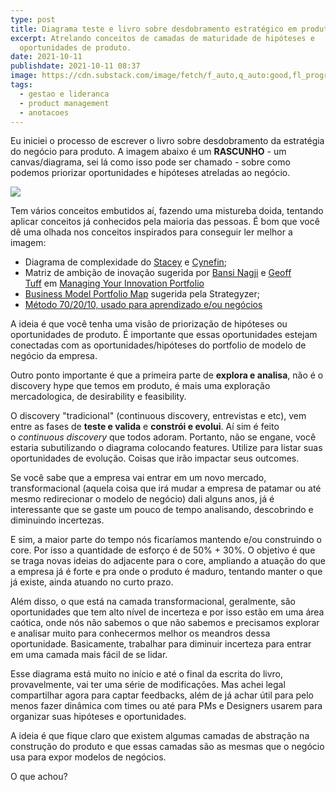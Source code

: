 ```yaml
---
type: post
title: Diagrama teste e livro sobre desdobramento estratégico em produto
excerpt: Atrelando conceitos de camadas de maturidade de hipóteses e
  oportunidades de produto.
date: 2021-10-11
publishdate: 2021-10-11 08:37
image: https://cdn.substack.com/image/fetch/f_auto,q_auto:good,fl_progressive:steep/https%3A%2F%2Fbucketeer-e05bbc84-baa3-437e-9518-adb32be77984.s3.amazonaws.com%2Fpublic%2Fimages%2F872406b1-7e16-4462-9669-fe79e53680ea_1274x1233.png
tags:
  - gestao e lideranca
  - product management
  - anotacoes
---
```

Eu iniciei o processo de escrever o livro sobre desdobramento da estratégia do negócio para produto. A imagem abaixo é um **RASCUNHO** - um canvas/diagrama, sei lá como isso pode ser chamado - sobre como podemos priorizar oportunidades e hipóteses atreladas ao negócio.

[![](https://cdn.substack.com/image/fetch/w_1456,c_limit,f_auto,q_auto:good,fl_progressive:steep/https%3A%2F%2Fbucketeer-e05bbc84-baa3-437e-9518-adb32be77984.s3.amazonaws.com%2Fpublic%2Fimages%2F872406b1-7e16-4462-9669-fe79e53680ea_1274x1233.png)](https://cdn.substack.com/image/fetch/f_auto,q_auto:good,fl_progressive:steep/https%3A%2F%2Fbucketeer-e05bbc84-baa3-437e-9518-adb32be77984.s3.amazonaws.com%2Fpublic%2Fimages%2F872406b1-7e16-4462-9669-fe79e53680ea_1274x1233.png)

Tem vários conceitos embutidos aí, fazendo uma mistureba doida, tentando aplicar conceitos já conhecidos pela maioria das pessoas. É bom que você dê uma olhada nos conceitos inspirados para conseguir ler melhor a imagem:

* Diagrama de complexidade do [Stacey](https://maggiesunonline.medium.com/stacey-matrix-choose-the-best-leadership-approach-9476b38c2dc8) e [Cynefin](https://en.wikipedia.org/wiki/Cynefin_Framework);
* Matriz de ambição de inovação sugerida por [Bansi Nagji](https://hbr.org/search?term=bansi%20nagji) e [Geoff Tuff](https://hbr.org/search?term=geoff%20tuff) em [Managing Your Innovation Portfolio](https://hbr.org/2012/05/managing-your-innovation-portfolio)
* [Business Model Portfolio Map](https://www.strategyzer.com/resources/canvas-tools-guides/the-business-model-portfolio) sugerida pela Strategyzer;
* [Método 70/20/10, usado para aprendizado e/ou negócios](https://www.easygenerator.com/en/blog/e-learning/70-20-10-business-innovation/)

A ideia é que você tenha uma visão de priorização de hipóteses ou oportunidades de produto. É importante que essas oportunidades estejam conectadas com as oportunidades/hipóteses do portfolio de modelo de negócio da empresa.

Outro ponto importante é que a primeira parte de **explora e analisa**, não é o discovery hype que temos em produto, é mais uma exploração mercadologica, de desirability e feasibility.

O discovery "tradicional" (continuous discovery, entrevistas e etc), vem entre as fases de **teste e valida** e **constrói e evolui**. Aí sim é feito o *continuous discovery* que todos adoram. Portanto, não se engane, você estaria subutilizando o diagrama colocando features. Utilize para listar suas oportunidades de evolução. Coisas que irão impactar seus outcomes.

Se você sabe que a empresa vai entrar em um novo mercado, transformacional (aquela coisa que irá mudar a empresa de patamar ou até mesmo redirecionar o modelo de negócio) dali alguns anos, já é interessante que se gaste um pouco de tempo analisando, descobrindo e diminuindo incertezas.

E sim, a maior parte do tempo nós ficaríamos mantendo e/ou construindo o core. Por isso a quantidade de esforço é de 50% + 30%. O objetivo é que se traga novas ideias do adjacente para o core, ampliando a atuação do que a empresa já é forte e pra onde o produto é maduro, tentando manter o que já existe, ainda atuando no curto prazo.

Além disso, o que está na camada transformacional, geralmente, são oportunidades que tem alto nível de incerteza e por isso estão em uma área caótica, onde nós não sabemos o que não sabemos e precisamos explorar e analisar muito para conhecermos melhor os meandros dessa oportunidade. Basicamente, trabalhar para diminuir incerteza para entrar em uma camada mais fácil de se lidar.

Esse diagrama está muito no início e até o final da escrita do livro, provavelmente, vai ter uma série de modificações. Mas achei legal compartilhar agora para captar feedbacks, além de já achar útil para pelo menos fazer dinâmica com times ou até para PMs e Designers usarem para organizar suas hipóteses e oportunidades.

A ideia é que fique claro que existem algumas camadas de abstração na construção do produto e que essas camadas são as mesmas que o negócio usa para expor modelos de negócios.

O que achou?